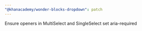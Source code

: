 ```yaml
---
"@khanacademy/wonder-blocks-dropdown": patch
---
```


Ensure openers in MultiSelect and SingleSelect set aria-required
